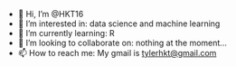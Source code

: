 - 👋 Hi, I’m @HKT16
- 👀 I’m interested in: data science and machine learning
- 🌱 I’m currently learning: R
- 💞️ I’m looking to collaborate on: nothing at the moment...
- 📫 How to reach me: My gmail is tylerhkt@gmail.com

<!---
HKT16/HKT16 is a ✨ special ✨ repository because its `README.md` (this file) appears on your GitHub profile.
You can click the Preview link to take a look at your changes.
--->
